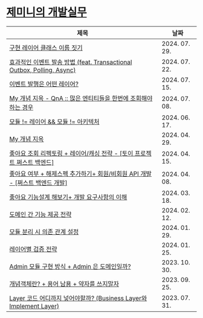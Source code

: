 # [제미니의 개발실무](https://www.youtube.com/@geminikims)

|제목|날짜|
|---|---|
|[구현 레이어 클래스 이름 짓기](./contents/240729-구현_레이어_클래스_이름_짓기.md)|2024. 07. 29.|
|[효과적인 이벤트 발송 방법 (feat. Transactional Outbox, Polling, Async)](./contents/240722-효과적인_이벤트_발송_방법.md)|2024. 07. 22.|
|[이벤트 발행은 어떤 레이어?](./contents/240715-이벤트_발행은_어떤_레이어.md)|2024. 07. 15.|
|[My 개념 지옥 - QnA :: 많은 엔티티들을 한번에 조회해야하는 경우](./contents/240708-많은_엔티티들을_한번에_조회해야하는_경우.md)|2024. 07. 08.|
|[모듈 != 레이어 && 모듈 != 아키텍처](./contents/240617-모듈_레이어_모듈_아키텍처.md)|2024. 06. 17.|
|[My 개념 지옥](./contents/240429-My_개념_지옥.md)|2024. 04. 29.|
|[좋아요 조회 리펙토링 + 레이어/캐싱 전략 - [토이 프로젝트 쩌스트 백엔드]](./contents/2400415-좋아요_조회_리펙토링.md)|2024. 04. 15.|
|[좋아요 여부 + 해제스펙 추가하기+ 회원/비회원 API 개발 - [쩌스트 백엔드 개발]](./contents/2400408-좋아요여부_해제스펙_추가하기.md)|2024. 04. 08.|
|[좋아요 기능설계 해보기+ 개발 요구사항의 이해](./contents/240318-좋아요_기능설계_해보기.md)|2024. 03. 18.|
|[도메인 간 기능 제공 전략](./contents/240212-도메인_간_기능_제공_전략.md)|2024. 02. 12.|
|[모듈 분리 시 의존 관계 설정](./contents/240129-모듈_분리_시_의존_관계_설정.md)|2024. 01. 29.|
|[레이어별 검증 전략](./contents/240125-레이어별_검증_전략.md)|2024. 01. 25.|
|[Admin 모듈 구현 방식 + Admin 은 도메인일까?](./contents/231030-Admin_모듈_구현_방식.md)|2023. 10. 30.|
|[개념객체란? + 용어 남용 + 약자를 쓰지말자](./contents/230925-개념객체란.md)|2023. 09. 25.|
|[Layer 코드 어디까지 넣어야할까? (Business Layer와 Implement Layer)](./contents/230731-Layer_코드_어디까지_넣어야할까.md)|2023. 07. 31.|
